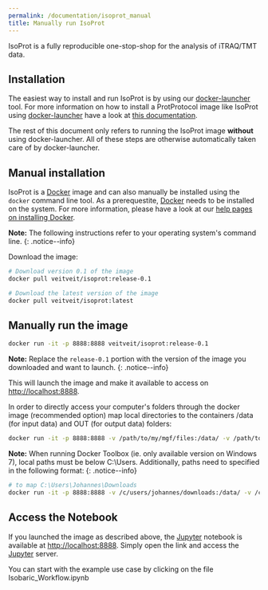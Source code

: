 ```yaml
---
permalink: /documentation/isoprot_manual
title: Manually run IsoProt
---
```


IsoProt is a fully reproducible one-stop-shop for the analysis of iTRAQ/TMT data.

## Installation

The easiest way to install and run IsoProt is by using our [docker-launcher](/documentation/docker_launcher) tool. For more information on how to install a ProtProtocol image like IsoProt using [docker-launcher](https://github.com/ProtProtocols/docker-launcher) have a look at [this documentation](/documentation/docker_launcher).

The rest of this document only refers to running the IsoProt image **without** using docker-launcher. All of these steps are otherwise automatically taken care of by docker-launcher.

## Manual installation

IsoProt is a [Docker](https://www.docker.com) image and can also manually be installed using the `docker` command line tool. As a prerequestite, [Docker](https://www.docker.com) needs to be installed on the system. For more information, please have a look at our [help pages on installing Docker](/documentation/install_docker).

**Note:** The following instructions refer to your operating system's command line.
{: .notice--info}

Download the image:

```bash
# Download version 0.1 of the image
docker pull veitveit/isoprot:release-0.1

# Download the latest version of the image
docker pull veitveit/isoprot:latest
```

## Manually run the image

```bash
docker run -it -p 8888:8888 veitveit/isoprot:release-0.1
```

**Note:** Replace the `release-0.1` portion with the version of the image you downloaded and want to launch.
{: .notice--info}

This will launch the image and make it available to access on [http://localhost:8888](http://localhost:8888).

In order to directly access your computer's folders through the docker image (recommended option) map local directories to the containers /data (for input data) and OUT (for output data) folders:

```bash
docker run -it -p 8888:8888 -v /path/to/my/mgf/files:/data/ -v /path/to/my/result/folder:/home/biodocker/OUT veitveit/isoprot
```

**Note:** When running Docker Toolbox (ie. only available version on Windows 7), local paths must be below C:\Users. Additionally, paths need to specified in the following format:
{: .notice--info}

```bash
# to map C:\Users\Johannes\Downloads
docker run -it -p 8888:8888 -v /c/users/johannes/downloads:/data/ -v /c/users/johannes/results:/home/biodocker/OUT veitveit/isoprot
```

## Access the Notebook

If you launched the image as described above, the [Jupyter](https://jupyter.org) notebook is available at [http://localhost:8888](http://localhost:8888). Simply open the link and access the [Jupyter](https://jupyter.org) server.

You can start with the example use case by clicking on the file Isobaric_Workflow.ipynb
